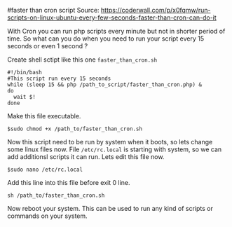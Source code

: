 #faster than cron script
Source: https://coderwall.com/p/x0fqmw/run-scripts-on-linux-ubuntu-every-few-seconds-faster-than-cron-can-do-it

With Cron you can run php scripts every minute but not in shorter period of time. So what can you do when you need to run your script every 15 seconds or even 1 second ?

Create shell sctipt like this one `faster_than_cron.sh`
```
#!/bin/bash
#This script run every 15 seconds
while (sleep 15 && php /path_to_script/faster_than_cron.php) &
do
  wait $!
done
```
Make this file executable.
```
$sudo chmod +x /path_to/faster_than_cron.sh
```

Now this script need to be run by system when it boots, so lets change some linux files now. File `/etc/rc.local` is starting with system, so we can add additionsl scripts it can run. Lets edit this file now.

```
$sudo nano /etc/rc.local
```

Add this line into this file before exit 0 line.

```
sh /path_to/faster_than_cron.sh
```

Now reboot your system. This can be used to run any kind of scripts or commands on your system.
